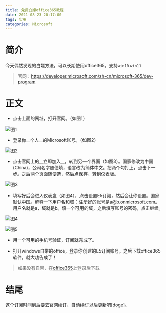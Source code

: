 ```yaml
---
title: 免费白嫖office365教程
date: 2021-08-23 20:17:00
tags: 实用
categories: Microsoft
---
```

# 简介

今天偶然发现的白嫖方法，可以长期使用office365。支持`win10` `win11`

>官网：https://developer.microsoft.com/zh-cn/microsoft-365/dev-program

# 正文

* 点击上面的网址，打开官网。（如图1）

![图1](/img/官网.webp)

* 登录你__个人__的Microsoft账号。（如图2）

![图2](/img/登录.webp)

* 点击官网上的__立即加入__，转到另一个界面（如图3）。国家修改为中国(China)，公司名字随便填，语言改为简体中文。把两个勾打上，点击下一步。之后两个页面随便选，然后点保存，转到仪表版。

![图3](/img/填写1.webp)

* 填写好后会进入仪表盘（如图4），点击设置E5订阅，然后会让你设置。国家默认中国。解释一下用户名和域：注册好的账号是a@b.onmicrosoft.com。用户名就是a，域就是b。填一个可用的域，之后填写账号的密码，点击继续。

![图4](/img/界面.webp)

![图5](/img/填写2.webp)

* 用一个可用的手机号验证，订阅就完成了。

* 打开windows自带的office，登录你创建的E5订阅账号。之后下载office365软件，就大功告成了！

>如果没有自带，在[office365](www.office.com)上登录后下载

# 结尾

这个订阅时间到后要去官网续订，自动续订以后更新吧[doge]。
